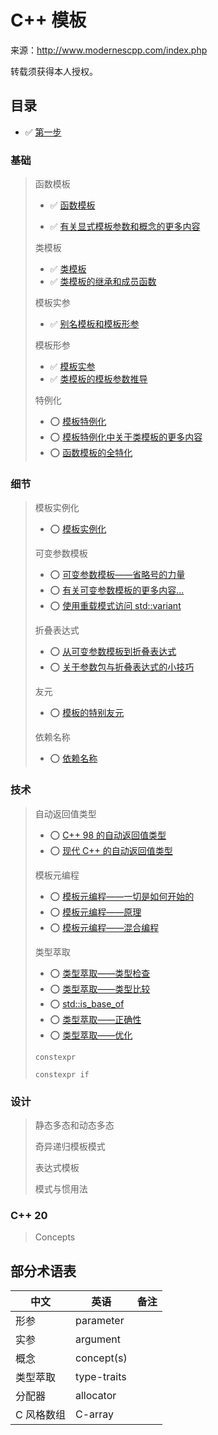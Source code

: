 # C++ 模板

来源：http://www.modernescpp.com/index.php

转载须获得本人授权。

## 目录

* ✅ [第一步](模板1.md) 

### 基础

> 函数模板
>
> * ✅ [函数模板](模板2.md)
>
> * ✅ [有关显式模板参数和概念的更多内容](模板3.md)
>
> 类模板
>
> * ✅ [类模板](模板4.md)
> * ✅ [类模板的继承和成员函数](模板5.md)
>
> 模板实参
>
> * ✅ [别名模板和模板形参](/模板6.md)
>
> 模板形参
>
> * ✅ [模板实参](模板7.md)
> * ✅ [类模板的模板参数推导](模板8.md)
>
> 特例化
>
> * ⭕ [模板特例化](模板9.md)
> * ⭕ [模板特例化中关于类模板的更多内容](10.md)
> * ⭕ [函数模板的全特化](11.md)

### 细节

>模板实例化
>
>* ⭕ [模板实例化](12.md)
>
>可变参数模板
>
>* ⭕ [可变参数模板——省略号的力量](13.md)
>* ⭕ [有关可变参数模板的更多内容...](14.md)
>* ⭕ [使用重载模式访问 std::variant](17.md)
>
>折叠表达式
>
>* ⭕ [从可变参数模板到折叠表达式](15.md)
>* ⭕ [关于参数包与折叠表达式的小技巧](16.md)
>
>友元
>
>* ⭕ [模板的特别友元](18.md)
>
>依赖名称
>
>* ⭕ [依赖名称](19.md)

### 技术

> 自动返回值类型
>
> * ⭕ [C++ 98 的自动返回值类型](20.md)
> * ⭕ [现代 C++ 的自动返回值类型](21.md)
>
> 模板元编程
>
> * ⭕ [模板元编程——一切是如何开始的](22.md)
> * ⭕ [模板元编程——原理](23.md)
> * ⭕ [模板元编程——混合编程](24.md)
>
> 类型萃取
>
> * ⭕ [类型萃取——类型检查](25.md)
> * ⭕ [类型萃取——类型比较](26.md)
> * ⭕ [std::is_base_of](27.md)
> * ⭕ [类型萃取——正确性](28.md)
> * ⭕ [类型萃取——优化](29.md)
>
> `constexpr`
>
> `constexpr if`

### 设计

> 静态多态和动态多态
>
> 奇异递归模板模式
>
> 表达式模板
>
> 模式与惯用法

### C++ 20

> Concepts

## 部分术语表

| 中文       | 英语        | 备注 |
| ---------- | ----------- | ---- |
| 形参       | parameter   |      |
| 实参       | argument    |      |
| 概念       | concept(s)  |      |
| 类型萃取   | type-traits |      |
| 分配器     | allocator   |      |
| C 风格数组 | C-array     |      |